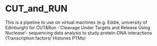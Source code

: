 # CUT_and_RUN
This is a pipeline to use on virtual machines (e.g. Eddie, university of Edinburgh) for CUT&Run -‘Cleavage Under Targets and Release Using Nuclease’- sequencing data analysis to study protein-DNA interactions (Transcription factors/ Histones PTMs)
